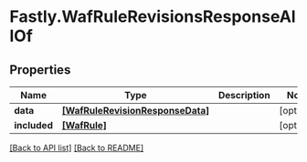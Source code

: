 # Fastly.WafRuleRevisionsResponseAllOf

## Properties

Name | Type | Description | Notes
------------ | ------------- | ------------- | -------------
**data** | [**[WafRuleRevisionResponseData]**](WafRuleRevisionResponseData.md) |  | [optional] 
**included** | [**[WafRule]**](WafRule.md) |  | [optional] 



[[Back to API list]](../../README.md#endpoints) [[Back to README]](../../README.md)
